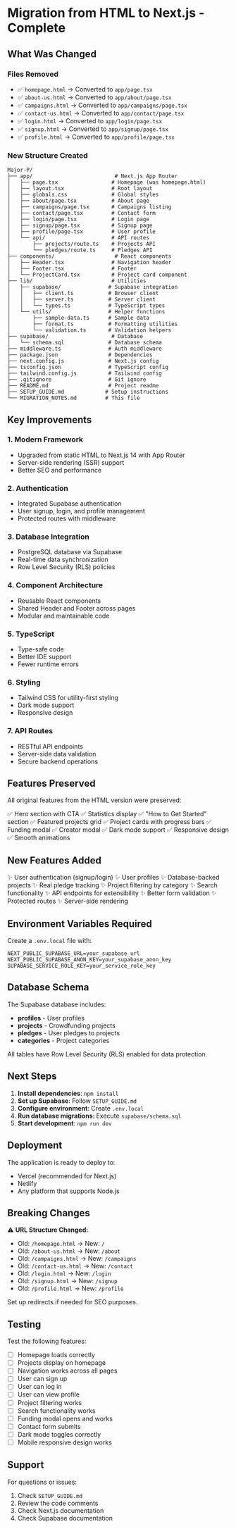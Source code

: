 # Migration from HTML to Next.js - Complete

## What Was Changed

### Files Removed
- ✅ `homepage.html` → Converted to `app/page.tsx`
- ✅ `about-us.html` → Converted to `app/about/page.tsx`
- ✅ `campaigns.html` → Converted to `app/campaigns/page.tsx`
- ✅ `contact-us.html` → Converted to `app/contact/page.tsx`
- ✅ `login.html` → Converted to `app/login/page.tsx`
- ✅ `signup.html` → Converted to `app/signup/page.tsx`
- ✅ `profile.html` → Converted to `app/profile/page.tsx`

### New Structure Created

```
Major-P/
├── app/                          # Next.js App Router
│   ├── page.tsx                 # Homepage (was homepage.html)
│   ├── layout.tsx               # Root layout
│   ├── globals.css              # Global styles
│   ├── about/page.tsx           # About page
│   ├── campaigns/page.tsx       # Campaigns listing
│   ├── contact/page.tsx         # Contact form
│   ├── login/page.tsx           # Login page
│   ├── signup/page.tsx          # Signup page
│   ├── profile/page.tsx         # User profile
│   └── api/                     # API routes
│       ├── projects/route.ts    # Projects API
│       └── pledges/route.ts     # Pledges API
├── components/                   # React components
│   ├── Header.tsx               # Navigation header
│   ├── Footer.tsx               # Footer
│   └── ProjectCard.tsx          # Project card component
├── lib/                         # Utilities
│   ├── supabase/               # Supabase integration
│   │   ├── client.ts           # Browser client
│   │   ├── server.ts           # Server client
│   │   └── types.ts            # TypeScript types
│   └── utils/                  # Helper functions
│       ├── sample-data.ts      # Sample data
│       ├── format.ts           # Formatting utilities
│       └── validation.ts       # Validation helpers
├── supabase/                    # Database
│   └── schema.sql              # Database schema
├── middleware.ts               # Auth middleware
├── package.json                # Dependencies
├── next.config.js              # Next.js config
├── tsconfig.json               # TypeScript config
├── tailwind.config.js          # Tailwind config
├── .gitignore                  # Git ignore
├── README.md                   # Project readme
├── SETUP_GUIDE.md             # Setup instructions
└── MIGRATION_NOTES.md         # This file
```

## Key Improvements

### 1. **Modern Framework**
- Upgraded from static HTML to Next.js 14 with App Router
- Server-side rendering (SSR) support
- Better SEO and performance

### 2. **Authentication**
- Integrated Supabase authentication
- User signup, login, and profile management
- Protected routes with middleware

### 3. **Database Integration**
- PostgreSQL database via Supabase
- Real-time data synchronization
- Row Level Security (RLS) policies

### 4. **Component Architecture**
- Reusable React components
- Shared Header and Footer across pages
- Modular and maintainable code

### 5. **TypeScript**
- Type-safe code
- Better IDE support
- Fewer runtime errors

### 6. **Styling**
- Tailwind CSS for utility-first styling
- Dark mode support
- Responsive design

### 7. **API Routes**
- RESTful API endpoints
- Server-side data validation
- Secure backend operations

## Features Preserved

All original features from the HTML version were preserved:

✅ Hero section with CTA
✅ Statistics display
✅ "How to Get Started" section
✅ Featured projects grid
✅ Project cards with progress bars
✅ Funding modal
✅ Creator modal
✅ Dark mode support
✅ Responsive design
✅ Smooth animations

## New Features Added

✨ User authentication (signup/login)
✨ User profiles
✨ Database-backed projects
✨ Real pledge tracking
✨ Project filtering by category
✨ Search functionality
✨ API endpoints for extensibility
✨ Better form validation
✨ Protected routes
✨ Server-side rendering

## Environment Variables Required

Create a `.env.local` file with:

```env
NEXT_PUBLIC_SUPABASE_URL=your_supabase_url
NEXT_PUBLIC_SUPABASE_ANON_KEY=your_supabase_anon_key
SUPABASE_SERVICE_ROLE_KEY=your_service_role_key
```

## Database Schema

The Supabase database includes:

- **profiles** - User profiles
- **projects** - Crowdfunding projects
- **pledges** - User pledges to projects
- **categories** - Project categories

All tables have Row Level Security (RLS) enabled for data protection.

## Next Steps

1. **Install dependencies**: `npm install`
2. **Set up Supabase**: Follow `SETUP_GUIDE.md`
3. **Configure environment**: Create `.env.local`
4. **Run database migrations**: Execute `supabase/schema.sql`
5. **Start development**: `npm run dev`

## Deployment

The application is ready to deploy to:
- Vercel (recommended for Next.js)
- Netlify
- Any platform that supports Node.js

## Breaking Changes

⚠️ **URL Structure Changed:**
- Old: `/homepage.html` → New: `/`
- Old: `/about-us.html` → New: `/about`
- Old: `/campaigns.html` → New: `/campaigns`
- Old: `/contact-us.html` → New: `/contact`
- Old: `/login.html` → New: `/login`
- Old: `/signup.html` → New: `/signup`
- Old: `/profile.html` → New: `/profile`

Set up redirects if needed for SEO purposes.

## Testing

Test the following features:
- [ ] Homepage loads correctly
- [ ] Projects display on homepage
- [ ] Navigation works across all pages
- [ ] User can sign up
- [ ] User can log in
- [ ] User can view profile
- [ ] Project filtering works
- [ ] Search functionality works
- [ ] Funding modal opens and works
- [ ] Contact form submits
- [ ] Dark mode toggles correctly
- [ ] Mobile responsive design works

## Support

For questions or issues:
1. Check `SETUP_GUIDE.md`
2. Review the code comments
3. Check Next.js documentation
4. Check Supabase documentation

